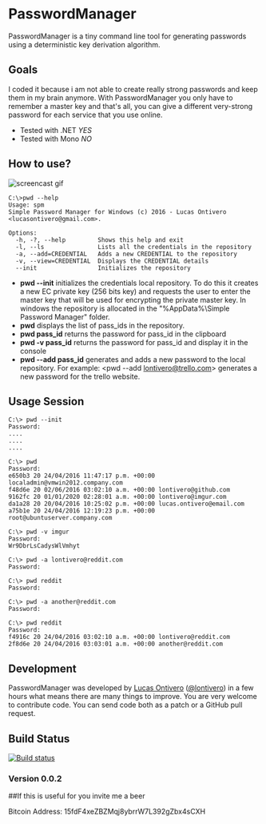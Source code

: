 PasswordManager
======

PasswordManager is a tiny command line tool for generating passwords using a deterministic key derivation algorithm. 


Goals
-----
I coded it because i am not able to create really strong passwords and keep them in my brain anymore. With PasswordManager you only
have to remember a master key and that's all, you can give a different very-strong password for each service that you use online.

+ Tested with .NET  _YES_
+ Tested with Mono  _NO_ 

How to use?
-----------

![screencast gif](http://i.imgur.com/NzqJLc2.gif)

    
    C:\>pwd --help
    Usage: spm
    Simple Password Manager for Windows (c) 2016 - Lucas Ontivero <lucasontivero@gmail.com>.
    
    Options:
      -h, -?, --help         Shows this help and exit
      -l, --ls               Lists all the credentials in the repository
      -a, --add=CREDENTIAL   Adds a new CREDENTIAL to the repository
      -v, --view=CREDENTIAL  Displays the CREDENTIAL details
      --init                 Initializes the repository
    

- **pwd --init** initializes the credentials local repository. To do this it creates a new EC private key (256 bits key) and requests the user to enter the master key that will be used for encrypting the private master key. In windows the repository is allocated in the "%AppData%\Simple Password Manager" folder.
- **pwd** displays the list of pass_ids in the repository.
- **pwd pass_id** returns the password for pass_id in the clipboard
- **pwd -v pass_id** returns the password for pass_id and display it in the console
- **pwd --add pass_id** generates and adds a new password to the local repository. For example: <pwd --add lontivero@trello.com> generates a new password for the trello website.

## Usage Session ##

    C:\> pwd --init
    Password:
    ....    
    ....
    ....

    C:\> pwd 
    Password:
    e650b3 20 24/04/2016 11:47:17 p.m. +00:00 localadmin@vmwin2012.company.com
    f48d6e 20 02/06/2016 03:02:10 a.m. +00:00 lontivero@github.com
    9162fc 20 01/01/2020 02:28:01 a.m. +00:00 lontivero@imgur.com
    da1a28 20 20/04/2016 10:25:02 p.m. +00:00 lucas.ontivero@email.com
    a75b1e 20 24/04/2016 12:19:23 p.m. +00:00 root@ubuntuserver.company.com
    
    C:\> pwd -v imgur
    Password:
    Wr9DbrLsCadysWlVmhyt
    
    C:\> pwd -a lontivero@reddit.com
    Password:
    
    C:\> pwd reddit
    Password:
    
    C:\> pwd -a another@reddit.com
    Password:
    
    C:\> pwd reddit
    Password:
    f4916c 20 24/04/2016 03:02:10 a.m. +00:00 lontivero@reddit.com
    2f8d6e 20 24/04/2016 03:03:01 a.m. +00:00 another@reddit.com



Development
-----------
PasswordManager was developed by [Lucas Ontivero](http://geeks.ms/blogs/lontivero) ([@lontivero](http://twitter.com/lontivero)) 
in a few hours what means there are many things to improve. 
You are very welcome to contribute code. You can send code both as a patch or a GitHub pull request. 

Build Status
------------
[![Build status](https://ci.appveyor.com/api/projects/status/ld432ycr3nycf6k8?svg=true)](https://ci.appveyor.com/project/lontivero/passwordmanager)

### Version 0.0.2

##If this is useful for you invite me a beer

Bitcoin Address: 15fdF4xeZBZMqj8ybrrW7L392gZbx4sCXH

